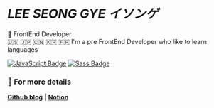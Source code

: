 # *LEE SEONG GYE* *イソンゲ*
🥷 FrontEnd Developer  
🇺🇸 🇯🇵 🇨🇳 🇰🇷 🇫🇷 I'm a pre FrontEnd Developer who like to learn languages

[![JavaScript Badge](https://img.shields.io/badge/JavaScript-F7DF1E?style=flat-square&logo=JavaScript&logoColor=white)](https://javascript.info/)
[![Sass Badge](https://img.shields.io/badge/Sass-CC6699?style=flat-square&logo=Sass&logoColor=white)](https://sass-lang.com/)

### 💫 For more details 
**[Github blog](https://topgun0415.github.io)** | **[Notion](https://www.notion.so/Philipuuu-f0fc95d626f84e7b8f9538e7a665c3da)**
